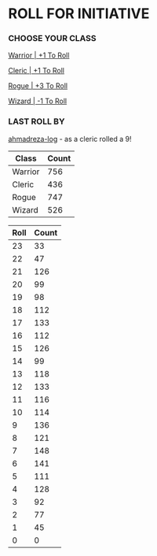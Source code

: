# ROLL FOR INITIATIVE
### CHOOSE YOUR CLASS

[Warrior | +1 To Roll](https://github.com/benjaminsampica/benjaminsampica/issues/new?title=roll%7Cwarrior&body=Just+click+%27Create%27.)

[Cleric | +1 To Roll](https://github.com/benjaminsampica/benjaminsampica/issues/new?title=roll%7Ccleric&body=Just+click+%27Create%27.)

[Rogue | +3 To Roll](https://github.com/benjaminsampica/benjaminsampica/issues/new?title=roll%7Crogue&body=Just+click+%27Create%27.)

[Wizard | -1 To Roll](https://github.com/benjaminsampica/benjaminsampica/issues/new?title=roll%7Cwizard&body=Just+click+%27Create%27.)
### LAST ROLL BY
[ahmadreza-log](https://www.github.com/ahmadreza-log) - as a cleric rolled a 9!

|Class|Count|
|-|-|
|Warrior|756|
|Cleric|436|
|Rogue|747|
|Wizard|526|

|Roll|Count|
|-|-|
|23|33
|22|47
|21|126
|20|99
|19|98
|18|112
|17|133
|16|112
|15|126
|14|99
|13|118
|12|133
|11|116
|10|114
|9|136
|8|121
|7|148
|6|141
|5|111
|4|128
|3|92
|2|77
|1|45
|0|0
